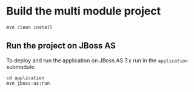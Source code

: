 # Build the multi module project 

    mvn clean install

## Run the project on JBoss AS

To deploy and run the application on JBoss AS 7.x run in the `application` submodule:    

    cd application
    mvn jboss-as:run     
